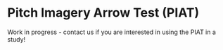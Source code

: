 # Pitch Imagery Arrow Test (PIAT)

Work in progress - contact us if you are interested in using the PIAT in a study!
